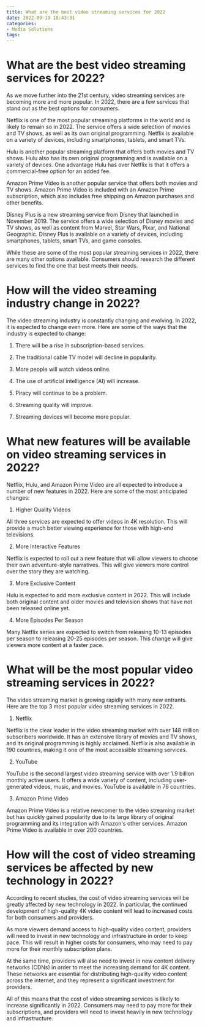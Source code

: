 ```yaml
---
title: What are the best video streaming services for 2022
date: 2022-09-19 18:43:31
categories:
- Media Solutions
tags:
---
```



#  What are the best video streaming services for 2022?

As we move further into the 21st century, video streaming services are becoming more and more popular. In 2022, there are a few services that stand out as the best options for consumers.

Netflix is one of the most popular streaming platforms in the world and is likely to remain so in 2022. The service offers a wide selection of movies and TV shows, as well as its own original programming. Netflix is available on a variety of devices, including smartphones, tablets, and smart TVs.

Hulu is another popular streaming platform that offers both movies and TV shows. Hulu also has its own original programming and is available on a variety of devices. One advantage Hulu has over Netflix is that it offers a commercial-free option for an added fee.

Amazon Prime Video is another popular service that offers both movies and TV shows. Amazon Prime Video is included with an Amazon Prime subscription, which also includes free shipping on Amazon purchases and other benefits.

Disney Plus is a new streaming service from Disney that launched in November 2019. The service offers a wide selection of Disney movies and TV shows, as well as content from Marvel, Star Wars, Pixar, and National Geographic. Disney Plus is available on a variety of devices, including smartphones, tablets, smart TVs, and game consoles.

While these are some of the most popular streaming services in 2022, there are many other options available. Consumers should research the different services to find the one that best meets their needs.

#  How will the video streaming industry change in 2022?

The video streaming industry is constantly changing and evolving. In 2022, it is expected to change even more. Here are some of the ways that the industry is expected to change:

1. There will be a rise in subscription-based services.

2. The traditional cable TV model will decline in popularity.

3. More people will watch videos online.

4. The use of artificial intelligence (AI) will increase.

5. Piracy will continue to be a problem.

6. Streaming quality will improve.

7. Streaming devices will become more popular.

#  What new features will be available on video streaming services in 2022?

Netflix, Hulu, and Amazon Prime Video are all expected to introduce a number of new features in 2022. Here are some of the most anticipated changes:

1. Higher Quality Videos

All three services are expected to offer videos in 4K resolution. This will provide a much better viewing experience for those with high-end televisions.

2. More Interactive Features

Netflix is expected to roll out a new feature that will allow viewers to choose their own adventure-style narratives. This will give viewers more control over the story they are watching.

3. More Exclusive Content

Hulu is expected to add more exclusive content in 2022. This will include both original content and older movies and television shows that have not been released online yet.

4. More Episodes Per Season

Many Netflix series are expected to switch from releasing 10-13 episodes per season to releasing 20-25 episodes per season. This change will give viewers more content at a faster pace.

#  What will be the most popular video streaming services in 2022?

The video streaming market is growing rapidly with many new entrants. Here are the top 3 most popular video streaming services in 2022.

1. Netflix

Netflix is the clear leader in the video streaming market with over 148 million subscribers worldwide. It has an extensive library of movies and TV shows, and its original programming is highly acclaimed. Netflix is also available in 190 countries, making it one of the most accessible streaming services.

2. YouTube

YouTube is the second largest video streaming service with over 1.9 billion monthly active users. It offers a wide variety of content, including user-generated videos, music, and movies. YouTube is available in 76 countries.

3. Amazon Prime Video

Amazon Prime Video is a relative newcomer to the video streaming market but has quickly gained popularity due to its large library of original programming and its integration with Amazon's other services. Amazon Prime Video is available in over 200 countries.

#  How will the cost of video streaming services be affected by new technology in 2022?

According to recent studies, the cost of video streaming services will be greatly affected by new technology in 2022. In particular, the continued development of high-quality 4K video content will lead to increased costs for both consumers and providers.

As more viewers demand access to high-quality video content, providers will need to invest in new technology and infrastructure in order to keep pace. This will result in higher costs for consumers, who may need to pay more for their monthly subscription plans.

At the same time, providers will also need to invest in new content delivery networks (CDNs) in order to meet the increasing demand for 4K content. These networks are essential for distributing high-quality video content across the internet, and they represent a significant investment for providers.

All of this means that the cost of video streaming services is likely to increase significantly in 2022. Consumers may need to pay more for their subscriptions, and providers will need to invest heavily in new technology and infrastructure.